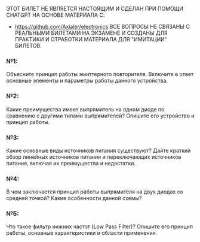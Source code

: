 ЭТОТ БИЛЕТ НЕ ЯВЛЯЕТСЯ НАСТОЯЩИМ И СДЕЛАН ПРИ ПОМОЩИ CHATGPT НА ОСНОВЕ МАТЕРИАЛА С:
- https://github.com/Axialer/electronics
ВСЕ ВОПРОСЫ НЕ СВЯЗАНЫ С РЕАЛЬНЫМИ БИЛЕТАМИ НА ЭКЗАМЕНЕ И СОЗДАНЫ ДЛЯ ПРАКТИКИ И ОТРАБОТКИ МАТЕРИАЛА ДЛЯ "ИМИТАЦИИ" БИЛЕТОВ.

### №1:
Объясните принцип работы эмиттерного повторителя. Включите в ответ основные элементы и параметры работы данного устройства. 
### №2: 
Какие преимущества имеет выпрямитель на одном диоде по сравнению с другими типами выпрямителей? Опишите его устройство и принцип работы. 
### №3: 
Какие основные виды источников питания существуют? Дайте краткий обзор линейных источников питания и переключающих источников питания, включая их преимущества и недостатки. 
### №4: 
В чем заключается принцип работы выпрямителя на двух диодах со средней точкой? Какие особенности данной схемы? 
### №5: 
Что такое фильтр нижних частот (Low Pass Filter)? Опишите его принцип работы, основные характеристики и области применения.